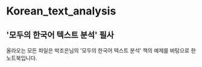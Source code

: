 # Korean_text_analysis
## '모두의 한국어 텍스트 분석' 필사
올라오는 모든 파일은 박조은님의 '모두의 한국어 텍스트 분석' 책의 예제를 바탕으로 한 노트북입니다.
